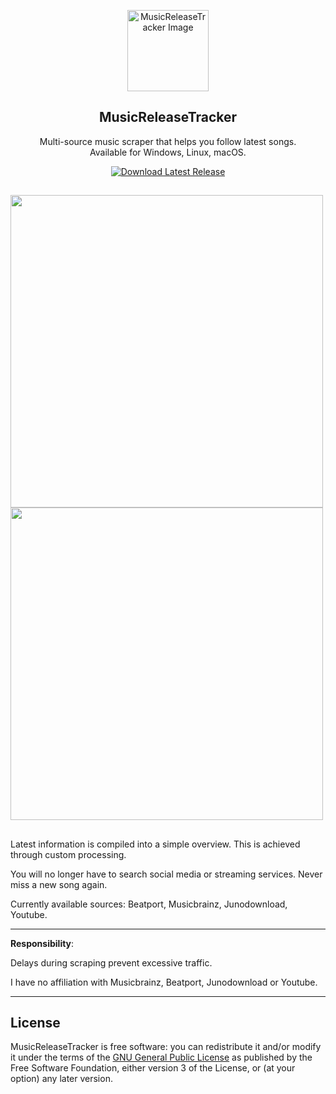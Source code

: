 <p align="center">
  <img src="https://github.com/BLCK-B/MusicReleaseTracker/assets/123077751/f432e824-6772-401e-8419-90da707887f4" width="130px" alt="MusicReleaseTracker Image">
</p>

<h2 align="center">MusicReleaseTracker</h2>

<p align="center">
Multi-source music scraper that helps you follow latest songs. <br> Available for Windows, Linux, macOS.
</p>

<p align="center">
  <a href="https://github.com/BLCK-B/MusicReleaseTracker/releases/latest">
    <img src="https://img.shields.io/github/v/release/BLCK-B/MusicReleaseTracker?label=Download%20Latest%20Release" alt="Download Latest Release">
  </a>
</p>

##

<img src="https://github.com/user-attachments/assets/45c03cce-bccb-491f-848e-4e1c0d6c7b60" width="500px"/> <br>
<img src="https://github.com/user-attachments/assets/11ef4c87-c21b-4c7c-bb55-fc76b835f63a" width="500px"/>

##

Latest information is compiled into a simple overview. This is achieved through custom processing.

You will no longer have to search social media or streaming services. Never miss a new song again.

Currently available sources: Beatport, Musicbrainz, Junodownload, Youtube.


---

**Responsibility**:

Delays during scraping prevent excessive traffic.

I have no affiliation with Musicbrainz, Beatport, Junodownload or Youtube.

---

License
-

MusicReleaseTracker is free software: you can redistribute it and/or modify it under the terms of the [GNU General Public License](https://www.gnu.org/licenses/gpl-3.0.html) as published by the Free Software Foundation, either version 3 of the License, or (at your option) any later version.
